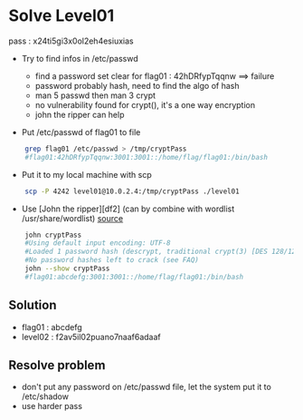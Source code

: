 # Solve Level01
pass : x24ti5gi3x0ol2eh4esiuxias

- Try to find infos in /etc/passwd
    - find a password set clear for flag01 : 42hDRfypTqqnw ==> failure
    - password probably hash, need to find the algo of hash
    - man 5 passwd then man 3 crypt
    - no vulnerability found for crypt(), it's a one way encryption
    - john the ripper can help

- Put /etc/passwd of flag01 to file
```bash
    grep flag01 /etc/passwd > /tmp/cryptPass
    #flag01:42hDRfypTqqnw:3001:3001::/home/flag/flag01:/bin/bash
```
- Put it to my local machine with scp
```bash
    scp -P 4242 level01@10.0.2.4:/tmp/cryptPass ./level01
```
- Use [John the ripper][df2] (can by combine with wordlist /usr/share/wordlist) [source][df3]
```bash
    john cryptPass
    #Using default input encoding: UTF-8
    #Loaded 1 password hash (descrypt, traditional crypt(3) [DES 128/128 AVX])
    #No password hashes left to crack (see FAQ)
    john --show cryptPass
    #flag01:abcdefg:3001:3001::/home/flag/flag01:/bin/bash
```

## Solution
- flag01 : abcdefg
- level02 : f2av5il02puano7naaf6adaaf

## Resolve problem
- don't put any password on /etc/passwd file, let the system put it to /etc/shadow
- use harder pass

[df3]: https://www.cyberciti.biz/faq/unix-linux-password-cracking-john-the-ripper/